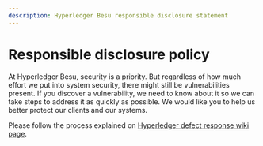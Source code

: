 ```yaml
---
description: Hyperledger Besu responsible disclosure statement
---
```


# Responsible disclosure policy

At Hyperledger Besu, security is a priority. But regardless of how much
effort we put into system security, there might still be vulnerabilities
present. If you discover a vulnerability, we need to know about it so we
can take steps to address it as quickly as possible. We would like you
to help us better protect our clients and our systems.

Please follow the process explained on
[Hyperledger defect response wiki page](https://wiki.hyperledger.org/display/SEC/Defect+Response).
